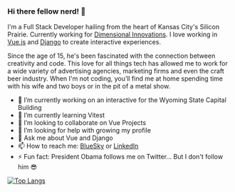### Hi there fellow nerd! 👋

I'm a Full Stack Developer hailing from the heart of Kansas City's Silicon Prairie. Currently working for [Dimensional Innovations](https://dimin.com). I love working in [Vue.js](https://github.com/vuejs/vue) and [Django](https://github.com/django/django) to create interactive experiences.

Since the age of 15, he's been fascinated with the connection between creativity and code. This love for all things tech has allowed me to work for a wide variety of advertising agencies, marketing firms and even the craft beer industry. When I'm not coding, you’ll find me at home spending time with his wife and two boys or in the pit of a metal show.

- 🔭 I’m currently working on an interactive for the Wyoming State Capital Building
- 🌱 I’m currently learning Vitest
- 👯 I’m looking to collaborate on Vue Projects
- 🤔 I’m looking for help with growing my profile
- 💬 Ask me about Vue and Django
- 📫 How to reach me: [BlueSky](https://bsky.app/profile/jdhillen.com) or [LinkedIn](https://www.linkedin.com/in/jdhillen/)
- ⚡ Fun fact: President Obama follows me on Twitter... But I don't follow him 😎


[![Top Langs](https://github-readme-stats.vercel.app/api/top-langs/?username=jdhillen)](https://github.com/MrKrishnaAgarwal/readme-components-github)
